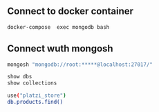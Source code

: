 ## Connect to docker container

```sh
docker-compose  exec mongodb bash
```

## Connect wuth mongosh

```sh
mongosh "mongodb://root:*****@localhost:27017/"
```

```sh
show dbs
show collections
```

```sh
use("platzi_store")
db.products.find()
```
